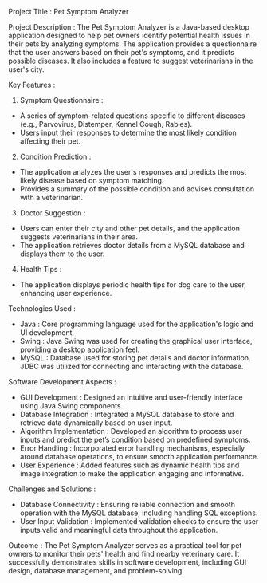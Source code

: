 

 Project Title : Pet Symptom Analyzer 

 Project Description :
The Pet Symptom Analyzer is a Java-based desktop application designed to help pet owners identify potential health issues in their pets by analyzing symptoms. The application provides a questionnaire that the user answers based on their pet's symptoms, and it predicts possible diseases. It also includes a feature to suggest veterinarians in the user's city.

 Key Features :
1.  Symptom Questionnaire :
   - A series of symptom-related questions specific to different diseases (e.g., Parvovirus, Distemper, Kennel Cough, Rabies).
   - Users input their responses to determine the most likely condition affecting their pet.

2.  Condition Prediction :
   - The application analyzes the user's responses and predicts the most likely disease based on symptom matching.
   - Provides a summary of the possible condition and advises consultation with a veterinarian.

3.  Doctor Suggestion :
   - Users can enter their city and other pet details, and the application suggests veterinarians in their area.
   - The application retrieves doctor details from a MySQL database and displays them to the user.

4.  Health Tips :
   - The application displays periodic health tips for dog care to the user, enhancing user experience.

 Technologies Used :
-  Java : Core programming language used for the application's logic and UI development.
-  Swing : Java Swing was used for creating the graphical user interface, providing a desktop application feel.
-  MySQL : Database used for storing pet details and doctor information. JDBC was utilized for connecting and interacting with the database.

 Software Development Aspects :
-  GUI Development : Designed an intuitive and user-friendly interface using Java Swing components.
-  Database Integration : Integrated a MySQL database to store and retrieve data dynamically based on user input.
-  Algorithm Implementation : Developed an algorithm to process user inputs and predict the pet’s condition based on predefined symptoms.
-  Error Handling : Incorporated error handling mechanisms, especially around database operations, to ensure smooth application performance.
-  User Experience : Added features such as dynamic health tips and image integration to make the application engaging and informative.

 Challenges and Solutions :
-  Database Connectivity : Ensuring reliable connection and smooth operation with the MySQL database, including handling SQL exceptions.
-  User Input Validation : Implemented validation checks to ensure the user inputs valid and meaningful data throughout the application.

 Outcome :
The Pet Symptom Analyzer serves as a practical tool for pet owners to monitor their pets' health and find nearby veterinary care. It successfully demonstrates skills in software development, including GUI design, database management, and problem-solving.


